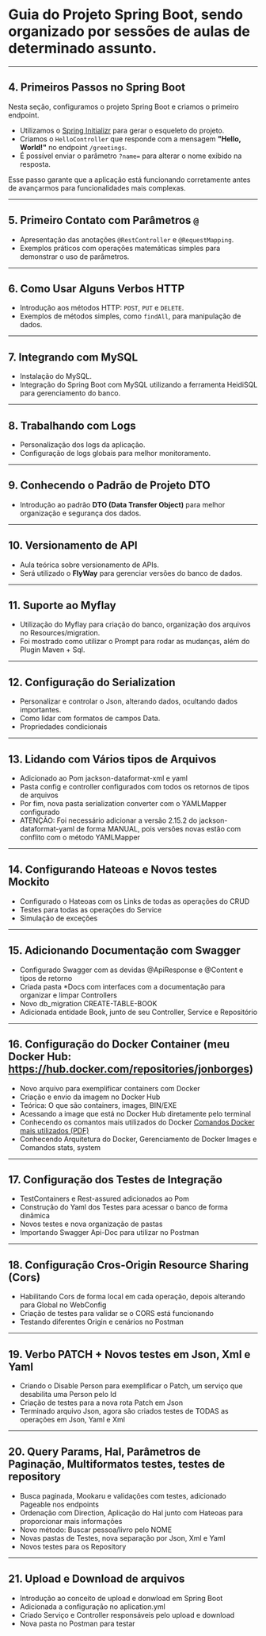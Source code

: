 # Guia do Projeto Spring Boot, sendo organizado por sessões de aulas de determinado assunto.

---

## 4. Primeiros Passos no Spring Boot

Nesta seção, configuramos o projeto Spring Boot e criamos o primeiro endpoint.  

- Utilizamos o [Spring Initializr](https://start.spring.io/) para gerar o esqueleto do projeto.  
- Criamos o `HelloController` que responde com a mensagem **"Hello, World!"** no endpoint `/greetings`.  
- É possível enviar o parâmetro `?name=` para alterar o nome exibido na resposta.  

Esse passo garante que a aplicação está funcionando corretamente antes de avançarmos para funcionalidades mais complexas.

---

## 5. Primeiro Contato com Parâmetros `@`

- Apresentação das anotações `@RestController` e `@RequestMapping`.  
- Exemplos práticos com operações matemáticas simples para demonstrar o uso de parâmetros.

---

## 6. Como Usar Alguns Verbos HTTP

- Introdução aos métodos HTTP: `POST`, `PUT` e `DELETE`.  
- Exemplos de métodos simples, como `findAll`, para manipulação de dados.

---

## 7. Integrando com MySQL

- Instalação do MySQL.  
- Integração do Spring Boot com MySQL utilizando a ferramenta HeidiSQL para gerenciamento do banco.

---

## 8. Trabalhando com Logs

- Personalização dos logs da aplicação.  
- Configuração de logs globais para melhor monitoramento.

---

## 9. Conhecendo o Padrão de Projeto DTO

- Introdução ao padrão **DTO (Data Transfer Object)** para melhor organização e segurança dos dados.

---

## 10. Versionamento de API

- Aula teórica sobre versionamento de APIs.  
- Será utilizado o **FlyWay** para gerenciar versões do banco de dados.
  
---

## 11. Suporte ao Myflay

- Utilização do Myflay para criação do banco, organização dos arquivos no Resources/migration.  
- Foi mostrado como utilizar o Prompt para rodar as mudanças, além do Plugin Maven + Sql.


---

## 12. Configuração do Serialization

- Personalizar e controlar o Json, alterando dados, ocultando dados importantes.  
- Como lidar com formatos de campos Data.
- Propriedades condicionais

- ---

## 13. Lidando com Vários tipos de Arquivos

- Adicionado ao Pom jackson-dataformat-xml e yaml 
- Pasta config e controller configurados com todos os retornos de tipos de arquivos
- Por fim, nova pasta serialization converter com o YAMLMapper configurado
- ATENÇÃO: Foi necessário adicionar a versão 2.15.2 do jackson-dataformat-yaml de forma MANUAL, pois versões novas estão com conflito com o método YAMLMapper

- ---
## 14. Configurando Hateoas e Novos testes Mockito

- Configurado o Hateoas com os Links de todas as operações do CRUD  
- Testes para todas as operações do Service
- Simulação de exceções

- ---
## 15. Adicionando Documentação com Swagger 

- Configurado Swagger com as devidas @ApiResponse e @Content e tipos de retorno
- Criada pasta *Docs com interfaces com a documentação para organizar e limpar Controllers
- Novo db_migration CREATE-TABLE-BOOK
- Adicionada entidade Book, junto de seu Controller, Service e Repositório

- - ---
## 16. Configuração do Docker Container (meu Docker Hub: https://hub.docker.com/repositories/jonborges)

- Novo arquivo para exemplificar containers com Docker
- Criação e envio da imagem no Docker Hub
- Teórica: O que são containers, images, BIN/EXE
- Acessando a image que está no Docker Hub diretamente pelo terminal
- Conhecendo os comantos mais utilizados do Docker [Comandos Docker mais utilizados (PDF)](https://www.dropbox.com/scl/fi/sacdhpkozhy42d6s4uq5r/comandos_docker_atualizados.pdf?rlkey=3fefv7sgtj9bm2ykvrovsbvlh&st=q0pys1l6&raw=1)
- Conhecendo Arquitetura do Docker, Gerenciamento de Docker Images e Comandos stats, system 

- - ---
## 17. Configuração dos Testes de Integração

- TestContainers e Rest-assured adicionados ao Pom
- Construção do Yaml dos Testes para acessar o banco de forma dinâmica
- Novos testes e nova organização de pastas
- Importando Swagger Api-Doc para utilizar no Postman

- - - ---
## 18. Configuração Cros-Origin Resource Sharing (Cors)

- Habilitando Cors de forma local em cada operação, depois alterando para Global no WebConfig
- Criação de testes para validar se o CORS está funcionando 
- Testando diferentes Origin e cenários no Postman

- - - - ---
## 19. Verbo PATCH + Novos testes em Json, Xml e Yaml

- Criando o Disable Person para exemplificar o Patch, um serviço que desabilita uma Person pelo Id
- Criação de testes para a nova rota Patch em Json
- Terminado arquivo Json, agora são criados testes de TODAS as operações em Json, Yaml e Xml

- - - - ---
## 20. Query Params, Hal, Parâmetros de Paginação, Multiformatos testes, testes de repository

- Busca paginada, Mookaru e validações com testes, adicionado Pageable nos endpoints 
- Ordenação com Direction, Aplicação do Hal junto com Hateoas para proporcionar mais informações
- Novo método: Buscar pessoa/livro pelo NOME
- Novas pastas de Testes, nova separação por Json, Xml e Yaml
- Novos testes para os Repository

- - - - ---
## 21. Upload e Download de arquivos

- Introdução ao conceito de upload e donwload em Spring Boot
- Adicionada a configuração no aplication.yml
- Criado Serviço e Controller responsáveis pelo upload e download
- Nova pasta no Postman para testar






